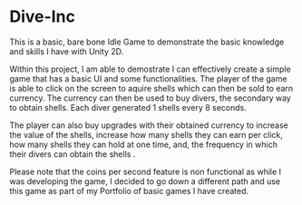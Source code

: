 # Dive-Inc
This is a basic, bare bone Idle Game to demonstrate the basic knowledge and skills I have with Unity 2D. 

Within this project, I am able to demostrate I can effectively create a simple game that has a basic UI and some functionalities. 
The player of the game is able to click on the screen to aquire shells which can then be sold to earn currency. 
The currency can then be used to buy divers, the secondary way to obtain shells. 
Each diver generated 1 shells every 8 seconds. 

The player can also buy upgrades with their obtained currency to increase the value of the shells, increase how many shells they can earn per click, how many shells they can hold at one time, and, the frequency in which their divers can obtain the shells . 

Please note that the coins per second feature is non functional as while I was developing the game, I decided to go down a different path and use this game as part of my Portfolio of basic games I have created. 
